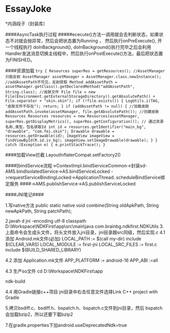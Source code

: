 # EssayJoke
*内涵段子（封装库）

####AsyncTask执行过程
#####ececute()方法一调用就会去判断状态，如果状态不对就会抛异常，然后会把状态置为Running ，  然后执行onPreExecute(), 开一个线程执行 doInBackground(),         doInBackground()执行完毕之后会利用Handler发送消息切换主线程中，然后执行onPostExecute()方法，最后把状态置为FINISHED。

####资源加载
 `try {
            Resources superRes = getResources();
            //AssetManager只能反射
            AssetManager assetManager = AssetManager.class.newInstance();
            //addAssetPath不可见，反射获取
            Method addAssetPath = assetManager.getClass().getDeclaredMethod("addAssetPath", String.class);
            //皮肤文件
            File file = new File(Environment.getExternalStorageDirectory().getAbsolutePath() +
                    File.separator + "skin.skin");
            if (!file.exists()) {
                LogUtils.i(TAG, "皮肤文件不存在");
                return;
            }
            if (addAssetPath != null) {
                //加载皮肤
                addAssetPath.invoke(assetManager, file.getAbsolutePath());
                //创建皮肤Resources
                Resources resources = new Resources(assetManager, superRes.getDisplayMetrics(), superRes.getConfiguration());
                // 通过资源名称,类型，包名获取Id
                int id = resources.getIdentifier("main_bg", "drawable", "com.fei.skin");
                Drawable drawable = resources.getDrawable(id);
                ImageView imageView = findViewById(R.id.iv_bg);
                imageView.setImageDrawable(drawable);
            }
        } catch (Exception e) {
            e.printStackTrace();
        }`
        
####加载View拦截 LayoutInflaterCompat.setFactory2()

####[bindService流程->ContextImpl.bindServiceCommon->封装sd-AMS.bindIsolatedService->AS.bindServiceLocked  ->requestServiceBindingLocked->ApplicationThread..scheduleBindService绑定服务
####->AMS.publishService->AS.publishServiceLocked


####JNI笔记####

1.写native方法
    public static native void combine(String oldApkPath,
                                      String newApkPath,
                                      String patchPath);

2.javah ­d jni -encoding utf-8 ­classpath D:\Workspace\NDKFirst\app\src\main\java com.brainbg.ndkfirst.NDKUtils
3.上面命令会生成头文件，将头文件放入jni目录，jni目录跟src同级，然后实现.c
4.1 添加 Android.mk文件(必加)
LOCAL_PATH := $(call my-dir)
include $(CLEAR_VARS)
LOCAL_MODULE        := first-jni
LOCAL_SRC_FILES     := first.c
include $(BUILD_SHARED_LIBRARY)

4.2 添加 Application.mk文件
APP_PLATFORM := android-16
APP_ABI :=all

4.3 生产so文件
cd D:\Workspace\NDKFirst\app

ndk-build

4.4 用Gradle链接c++项目
jni目录中右击任意文件选择Link C++ project with Gradle

5.拷贝bsdiff.c、bsdiff.h、bspatch.h、bspatch.c文件到jni目录，然后
bspatch会加载bzip2，所以还要下载bzip2

7.在gradle.properties下加android.useDeprecatedNdk=true


